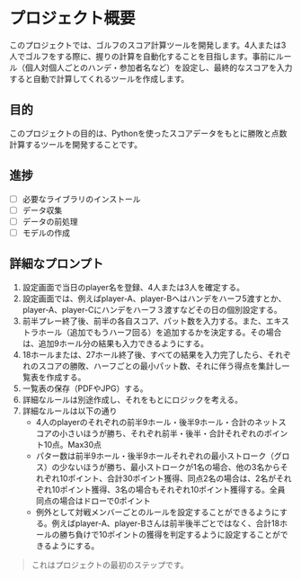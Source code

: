 # プロジェクト概要
このプロジェクトでは、ゴルフのスコア計算ツールを開発します。4人または3人でゴルフをする際に、握りの計算を自動化することを目指します。事前にルール（個人対個人ごとのハンデ・参加者名など）を設定し、最終的なスコアを入力すると自動で計算してくれるツールを作成します。
## 目的
このプロジェクトの目的は、Pythonを使ったスコアデータをもとに勝敗と点数計算するツールを開発することです。

## 進捗
- [ ] 必要なライブラリのインストール
- [ ] データ収集
- [ ] データの前処理
- [ ] モデルの作成

## 詳細なプロンプト
1. 設定画面で当日のplayer名を登録、4人または3人を確定する。
2. 設定画面では、例えばplayer-A、player-Bへはハンデをハーフ5渡すとか、player-A、player-Cにハンデをハーフ３渡すなどその日の個別設定する。
3. 前半プレー終了後、前半の各自スコア、パット数を入力する。また、エキストラホール（追加でもうハーフ回る）を追加するかを決定する。その場合は、追加9ホール分の結果も入力できるようにする。
4. 18ホールまたは、27ホール終了後、すべての結果を入力完了したら、それぞれのスコアの勝敗、ハーフごとの最小パット数、それに伴う得点を集計し一覧表を作成する。
5. 一覧表の保存（PDFやJPG）する。
6. 詳細なルールは別途作成し、それをもとにロジックを考える。
7. 詳細なルールは以下の通り
    - 4人のplayerのそれぞれの前半9ホール・後半9ホール・合計のネットスコアの小さいほうが勝ち、それぞれ前半・後半・合計それぞれのポイント10点。Max30点
    - パター数は前半9ホール・後半9ホールそれぞれの最小ストローク（グロス）の少ないほうが勝ち、最小ストロークが1名の場合、他の3名からそれぞれ10ポイント、合計30ポイント獲得、同点2名の場合は、2名がそれぞれ10ポイント獲得、3名の場合もそれぞれ10ポイント獲得する。全員同点の場合はドローで0ポイント
    - 例外として対戦メンバーごとのルールを設定することができるようにする。例えばplayer-A、player-Bさんは前半後半ごとではなく、合計18ホールの勝ち負けで10ポイントの獲得を判定するように設定することができるようにする。



> これはプロジェクトの最初のステップです。
